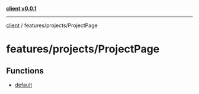 [**client v0.0.1**](../../../README.md)

***

[client](../../../README.md) / features/projects/ProjectPage

# features/projects/ProjectPage

## Functions

- [default](functions/default.md)
